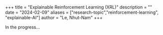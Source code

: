 +++
title = "Explainable Reinforcement Learning (XRL)"
description = ""
date = "2024-02-09"
aliases = ["research-topic","reinforcement-learning", "explainable-AI"]
author = "Le, Nhut-Nam"
+++

In the progress...
